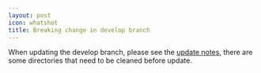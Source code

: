 ```yaml
---
layout: post
icon: whatshot
title: Breaking change in develop branch
---
```


When updating the develop branch, please see the [update notes](https://github.com/linkedpipes/etl/tree/develop#update-notes), there are some directories that need to be cleaned before update.